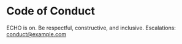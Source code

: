 # Code of Conduct
ECHO is on.
Be respectful, constructive, and inclusive. Escalations: conduct@example.com
